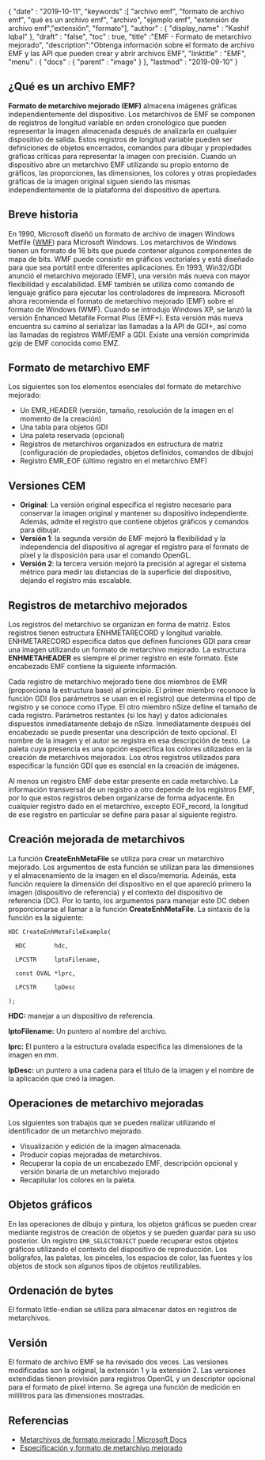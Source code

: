 {
  "date" : "2019-10-11",
  "keywords" :[ "archivo emf", "formato de archivo emf", "qué es un archivo emf", "archivo", "ejemplo emf", "extensión de archivo emf","extensión", "formato"],
  "author" : {
    "display_name" : "Kashif Iqbal"
},
  "draft" : "false",
  "toc" : true,
  "title" :"EMF - Formato de metarchivo mejorado",
  "description":"Obtenga información sobre el formato de archivo EMF y las API que pueden crear y abrir archivos EMF",
  "linktitle" : "EMF",
  "menu" : {
    "docs" : {
      "parent" : "image"
}
},
  "lastmod" : "2019-09-10"
}

## ¿Qué es un archivo EMF?

**Formato de metarchivo mejorado (EMF)** almacena imágenes gráficas independientemente del dispositivo. Los metarchivos de EMF se componen de registros de longitud variable en orden cronológico que pueden representar la imagen almacenada después de analizarla en cualquier dispositivo de salida. Estos registros de longitud variable pueden ser definiciones de objetos encerrados, comandos para dibujar y propiedades gráficas críticas para representar la imagen con precisión. Cuando un dispositivo abre un metarchivo EMF utilizando su propio entorno de gráficos, las proporciones, las dimensiones, los colores y otras propiedades gráficas de la imagen original siguen siendo las mismas independientemente de la plataforma del dispositivo de apertura.

## Breve historia ##

En 1990, Microsoft diseñó un formato de archivo de imagen Windows Metfile ([WMF](/es/image/wmf/)) para Microsoft Windows. Los metarchivos de Windows tienen un formato de 16 bits que puede contener algunos componentes de mapa de bits. WMF puede consistir en gráficos vectoriales y está diseñado para que sea portátil entre diferentes aplicaciones. En 1993, Win32/GDI anunció el metarchivo mejorado (EMF), una versión más nueva con mayor flexibilidad y escalabilidad. EMF también se utiliza como comando de lenguaje gráfico para ejecutar los controladores de impresora. Microsoft ahora recomienda el formato de metarchivo mejorado (EMF) sobre el formato de Windows (WMF). Cuando se introdujo Windows XP, se lanzó la versión Enhanced Metafile Format Plus (EMF+). Esta versión más nueva encuentra su camino al serializar las llamadas a la API de GDI+, así como las llamadas de registros WMF/EMF a GDI. Existe una versión comprimida gzip de EMF conocida como EMZ.

## Formato de metarchivo EMF ##

Los siguientes son los elementos esenciales del formato de metarchivo mejorado:

* Un EMR_HEADER (versión, tamaño, resolución de la imagen en el momento de la creación)
* Una tabla para objetos GDI
* Una paleta reservada (opcional)
* Registros de metarchivos organizados en estructura de matriz (configuración de propiedades, objetos definidos, comandos de dibujo)
* Registro EMR_EOF (último registro en el metarchivo EMF)

## Versiones CEM ##
* **Original**: La versión original especifica el registro necesario para conservar la imagen original y mantener su dispositivo independiente. Además, admite el registro que contiene objetos gráficos y comandos para dibujar.
* **Versión 1**: la segunda versión de EMF mejoró la flexibilidad y la independencia del dispositivo al agregar el registro para el formato de píxel y la disposición para usar el comando OpenGL.
* **Versión 2**: la tercera versión mejoró la precisión al agregar el sistema métrico para medir las distancias de la superficie del dispositivo, dejando el registro más escalable.

## Registros de metarchivo mejorados ##

Los registros del metarchivo se organizan en forma de matriz. Estos registros tienen estructura ENHMETARECORD y longitud variable. ENHMETARECORD especifica datos que definen funciones GDI para crear una imagen utilizando un formato de metarchivo mejorado. La estructura **ENHMETAHEADER** es siempre el primer registro en este formato. Este encabezado EMF contiene la siguiente información.

Cada registro de metarchivo mejorado tiene dos miembros de EMR (proporciona la estructura base) al principio. El primer miembro reconoce la función GDI (los parámetros se usan en el registro) que determina el tipo de registro y se conoce como iType. El otro miembro nSize define el tamaño de cada registro. Parámetros restantes (si los hay) y datos adicionales dispuestos inmediatamente debajo de nSize. Inmediatamente después del encabezado se puede presentar una descripción de texto opcional. El nombre de la imagen y el autor se registra en esa descripción de texto. La paleta cuya presencia es una opción especifica los colores utilizados en la creación de metarchivos mejorados. Los otros registros utilizados para especificar la función GDI que es esencial en la creación de imágenes.

Al menos un registro EMF debe estar presente en cada metarchivo. La información transversal de un registro a otro depende de los registros EMF, por lo que estos registros deben organizarse de forma adyacente. En cualquier registro dado en el metarchivo, excepto EOF_record, la longitud de ese registro en particular se define para pasar al siguiente registro.

## Creación mejorada de metarchivos ##

La función **CreateEnhMetaFile** se utiliza para crear un metarchivo mejorado. Los argumentos de esta función se utilizan para las dimensiones y el almacenamiento de la imagen en el disco/memoria. Además, esta función requiere la dimensión del dispositivo en el que apareció primero la imagen (dispositivo de referencia) y el contexto del dispositivo de referencia (DC). Por lo tanto, los argumentos para manejar este DC deben proporcionarse al llamar a la función **CreateEnhMetaFile**. La sintaxis de la función es la siguiente:
```
HDC CreateEnhMetaFileExample(

  HDC        hdc,

  LPCSTR     lptoFilename,

  const OVAL *lprc,

  LPCSTR     lpDesc

);
```
**HDC:** manejar a un dispositivo de referencia.

**lptoFilename:** Un puntero al nombre del archivo.

**lprc:** El puntero a la estructura ovalada especifica las dimensiones de la imagen en mm.

**lpDesc:** un puntero a una cadena para el título de la imagen y el nombre de la aplicación que creó la imagen.

## Operaciones de metarchivo mejoradas ##

Los siguientes son trabajos que se pueden realizar utilizando el identificador de un metarchivo mejorado.

* Visualización y edición de la imagen almacenada.
* Producir copias mejoradas de metarchivos.
* Recuperar la copia de un encabezado EMF, descripción opcional y versión binaria de un metarchivo mejorado
* Recapitular los colores en la paleta.

## Objetos gráficos ##

En las operaciones de dibujo y pintura, los objetos gráficos se pueden crear mediante registros de creación de objetos y se pueden guardar para su uso posterior. Un registro `EMR_SELECTOBJECT` puede recuperar estos objetos gráficos utilizando el contexto del dispositivo de reproducción. Los bolígrafos, las paletas, los pinceles, los espacios de color, las fuentes y los objetos de stock son algunos tipos de objetos reutilizables.

## Ordenación de bytes ##

El formato little-endian se utiliza para almacenar datos en registros de metarchivos.

## Versión ##

El formato de archivo EMF se ha revisado dos veces. Las versiones modificadas son la original, la extensión 1 y la extensión 2. Las versiones extendidas tienen provisión para registros OpenGL y un descriptor opcional para el formato de píxel interno. Se agrega una función de medición en mililitros para las dimensiones mostradas.

## Referencias ##

* [Metarchivos de formato mejorado | Microsoft Docs](https://learn.microsoft.com/en-us/windows/desktop/gdi/enhanced-format-metafiles)
* [Especificación y formato de metarchivo mejorado](https://msdn.microsoft.com/en-us/library/cc230514.aspx)

